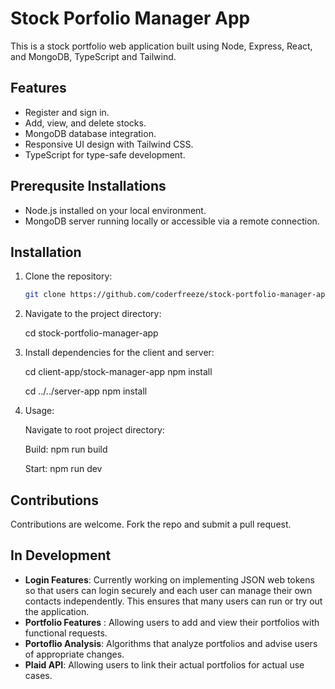 # Stock Porfolio Manager App

This is a stock portfolio web application built using Node, Express, React, and MongoDB, TypeScript and Tailwind.

## Features

- Register and sign in.
- Add, view, and delete stocks.
- MongoDB database integration.
- Responsive UI design with Tailwind CSS.
- TypeScript for type-safe development.

## Prerequsite Installations

- Node.js installed on your local environment.
- MongoDB server running locally or accessible via a remote connection.

## Installation

1. Clone the repository:

   ```bash
   git clone https://github.com/coderfreeze/stock-portfolio-manager-app.git

2. Navigate to the project directory: 

    cd stock-portfolio-manager-app

3. Install dependencies for the client and server:
    
    cd client-app/stock-manager-app
    npm install

    cd ../../server-app
    npm install

4. Usage:

   Navigate to root project directory:
   
      Build: npm run build
   
      Start: npm run dev

## Contributions

Contributions are welcome. Fork the repo and submit a pull request.

## In Development
- **Login Features**: Currently working on implementing JSON web tokens so that users can login securely and each user can manage their own contacts independently. This ensures that many users can run or try out the application.
- **Portfolio Features** : Allowing users to add and view their portfolios with functional requests.
- **Portoflio Analysis**: Algorithms that analyze portfolios and advise users of appropriate changes.
- **Plaid API**: Allowing users to link their actual portfolios for actual use cases.
